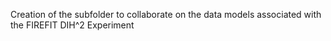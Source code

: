 Creation of the subfolder to collaborate on the data models associated with the FIREFIT DIH^2 Experiment 
